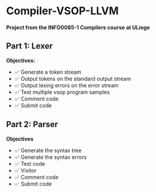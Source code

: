 # Compiler-VSOP-LLVM

**Project from the INFO0085-1 Compilers course at ULiege**

## Part 1: Lexer

**Objectives:**
+ ✅ Generate a token stream
+ ✅ Output tokens on the standard output stream
+ ✅ Output lexing errors on the error stream
+ ✅ Test multiple vsop program samples
+ ✅ Comment code
+ ✅ Submit code

## Part 2: Parser

**Objectives**
+ ✅ Generate the syntax tree
+ ✅ Generate the syntax errors
+ ✅ Test code
+ ✅ Visitor
+ ✅ Comment code
+ ✅ Submit code
